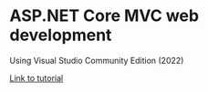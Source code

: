 # ASP.NET Core MVC web development

Using Visual Studio Community Edition (2022)

[Link to tutorial](https://learn.microsoft.com/en-us/aspnet/core/tutorials/first-mvc-app/start-mvc?view=aspnetcore-8.0&tabs=visual-studio)
